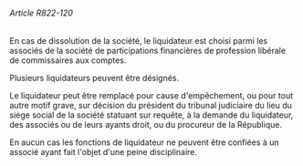 ###### Article R822-120

En cas de dissolution de la société, le liquidateur est choisi parmi les associés de la société de participations financières de profession libérale de commissaires aux comptes.

Plusieurs liquidateurs peuvent être désignés.

Le liquidateur peut être remplacé pour cause d'empêchement, ou pour tout autre motif grave, sur décision du président du tribunal judiciaire du lieu du siège social de la société statuant sur requête, à la demande du liquidateur, des associés ou de leurs ayants droit, ou du procureur de la République.

En aucun cas les fonctions de liquidateur ne peuvent être confiées à un associé ayant fait l'objet d'une peine disciplinaire.

